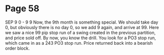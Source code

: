 # Page 58

SEP
9 0 - 9 9
Now, the 9th month is something special. We should take day
0, but obviously there is no day 0, so we add 9 again, and
arrive at 99.
Here we saw a nice 99 pip stop run of a swing created in
the previous partition, and price sold off.
By now, you know the drill. You look for a PO3 stop run,
which came in as a 243 PO3 stop run.
Price returned back into a bearish order block.